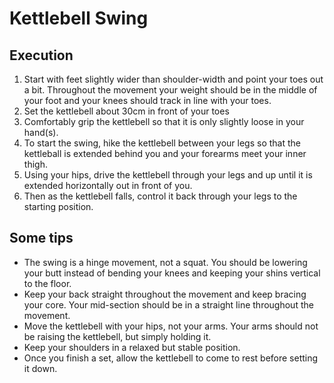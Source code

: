 # Kettlebell Swing
## Execution
1. Start with feet slightly wider than shoulder-width and point your toes out a bit. Throughout the movement your weight should be in the middle of your foot and your knees should track in line with your toes.
1. Set the kettlebell about 30cm in front of your toes
1. Comfortably grip the kettlebell so that it is only slightly loose in your hand(s). 
1. To start the swing, hike the kettlebell between your legs so that the kettleball is extended behind you and your forearms meet your inner thigh.
1. Using your hips, drive the kettlebell through your legs and up until it is extended horizontally out in front of you.
1. Then as the kettlebell falls, control it back through your legs to the starting position.

## Some tips
- The swing is a hinge movement, not a squat. You should be lowering your butt instead of bending your knees and keeping your shins vertical to the floor.
- Keep your back straight throughout the movement and keep bracing your core. Your mid-section should be in a straight line throughout the movement.
- Move the kettlebell with your hips, not your arms. Your arms should not be raising the kettlebell, but simply holding it.
- Keep your shoulders in a relaxed but stable position.
- Once you finish a set, allow the kettlebell to come to rest before setting it down.
